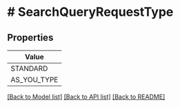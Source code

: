 # # SearchQueryRequestType


## Properties 



| Value |
------------ | 
STANDARD|&#39;STANDARD&#39;
AS_YOU_TYPE|&#39;AS_YOU_TYPE&#39;

[[Back to Model list]](../../README.md#models) [[Back to API list]](../../README.md#endpoints) [[Back to README]](../../README.md)

